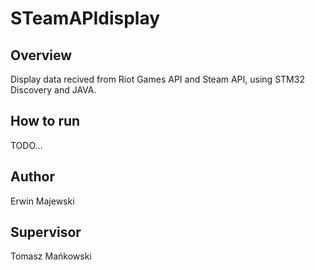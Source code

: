 # STeamAPIdisplay

## Overview
Display data recived from Riot Games API and Steam API, using STM32 Discovery and JAVA.

## How to run
TODO...

## Author
Erwin Majewski

## Supervisor
Tomasz Mańkowski
